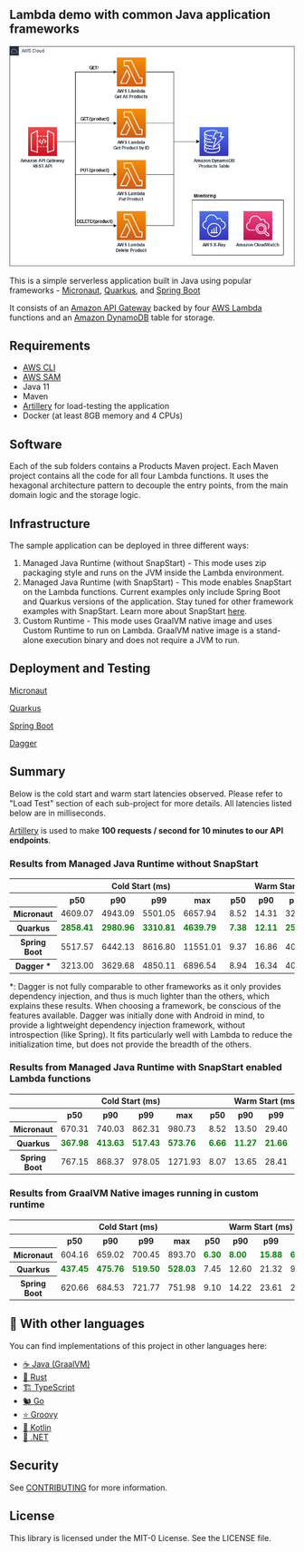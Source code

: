 ## Lambda demo with common Java application frameworks

<p align="center">
  <img src="imgs/diagram.jpg" alt="Architecture diagram"/>
</p>

This is a simple serverless application built in Java using popular frameworks - [Micronaut](https://micronaut.io/), [Quarkus](https://quarkus.io/), and [Spring Boot](https://spring.io/projects/spring-boot)

It consists of an [Amazon API Gateway](https://aws.amazon.com/api-gateway/) backed by four [AWS Lambda](https://aws.amazon.com/lambda/)
functions and an [Amazon DynamoDB](https://aws.amazon.com/dynamodb/) table for storage.

## Requirements

- [AWS CLI](https://aws.amazon.com/cli/)
- [AWS SAM](https://aws.amazon.com/serverless/sam/)
- Java 11
- Maven
- [Artillery](https://www.artillery.io/) for load-testing the application
- Docker (at least 8GB memory and 4 CPUs)

## Software

Each of the sub folders contains a Products Maven project. Each Maven project contains all the code for all four
Lambda functions. It uses the hexagonal architecture pattern to decouple the entry points, from the main domain logic
and the storage logic.

## Infrastructure

The sample application can be deployed in three different ways:
1. Managed Java Runtime (without SnapStart) - This mode uses zip packaging style and runs on the JVM inside the Lambda environment.
2. Managed Java Runtime (with SnapStart) - This mode enables SnapStart on the Lambda functions. Current examples only include Spring Boot and Quarkus versions of the application.
Stay tuned for other framework examples with SnapStart. Learn more about SnapStart [here](https://docs.aws.amazon.com/lambda/latest/dg/snapstart.html).
3. Custom Runtime - This mode uses GraalVM native image and uses Custom Runtime to run on Lambda. 
   GraalVM native image is a stand-alone execution binary and does not require a JVM to run.

## Deployment and Testing

[Micronaut](micronaut)

[Quarkus](quarkus)

[Spring Boot](springboot)

[Dagger](dagger)

## Summary
Below is the cold start and warm start latencies observed. Please refer to "Load Test" section of each sub-project for more details.
All latencies listed below are in milliseconds.

[Artillery](https://www.artillery.io/) is used to make **100 requests / second for 10 minutes to our API endpoints**.

### Results from Managed Java Runtime without SnapStart

<table class="table-bordered">
        <tr>
            <th colspan="1" style="horizontal-align : middle;text-align:center;"></th>
            <th colspan="4" style="horizontal-align : middle;text-align:center;">Cold Start (ms)</th>
            <th colspan="4" style="horizontal-align : middle;text-align:center;">Warm Start (ms)</th>           
        </tr>
        <tr>
            <th></th>
            <th scope="col">p50</th>
            <th scope="col">p90</th>
            <th scope="col">p99</th>
            <th scope="col">max</th>
            <th scope="col">p50</th>
            <th scope="col">p90</th>
            <th scope="col">p99</th>
            <th scope="col">max</th>
        </tr>        
        <tr>
            <th>Micronaut</th>
            <td>4609.07</td>
            <td>4943.09</td>
            <td>5501.05</td>
            <td>6657.94</td>
            <td>8.52</td>
            <td>14.31</td>
            <td>32.52</td>
            <td>314.99</td>
        </tr>
        <tr>
            <th>Quarkus</th>
            <td><b style="color: green">2858.41</b></td>
            <td><b style="color: green">2980.96</b></td>
            <td><b style="color: green">3310.81</b></td>
            <td><b style="color: green">4639.79</b></td>
            <td><b style="color: green">7.38</b></td>
            <td><b style="color: green">12.11</b></td>
            <td><b style="color: green">25.00</b></td>
            <td><b style="color: green">231.03</b></td>
        </tr>
        <tr>
            <th>Spring Boot</th>
            <td>5517.57</td>
            <td>6442.13</td>
            <td>8616.80</td>
            <td>11551.01</td>
            <td>9.37</td>
            <td>16.86</td>
            <td>40.38</td>
            <td>319.69</td>
        </tr>
        <tr>
            <th>Dagger *</th>
            <td>3213.00</td>
            <td>3629.68</td>
            <td>4850.11</td>
            <td>6896.54</td>
            <td>8.94</td>
            <td>16.34</td>
            <td>40.38</td>
            <td>292.20</td>
        </tr>
</table>
*: Dagger is not fully comparable to other frameworks as it only provides dependency injection, and thus is much lighter than the others, which explains these results.
When choosing a framework, be conscious of the features available. Dagger was initially done with Android in mind, to provide a lightweight dependency injection framework, without introspection (like Spring). 
It fits particularly well with Lambda to reduce the initialization time, but does not provide the breadth of the others.

### Results from Managed Java Runtime with SnapStart enabled Lambda functions

<table class="table-bordered">
        <tr>
            <th colspan="1" style="horizontal-align : middle;text-align:center;"></th>
            <th colspan="4" style="horizontal-align : middle;text-align:center;">Cold Start (ms)</th>
            <th colspan="4" style="horizontal-align : middle;text-align:center;">Warm Start (ms)</th>           
        </tr>
        <tr>
            <th></th>
            <th scope="col">p50</th>
            <th scope="col">p90</th>
            <th scope="col">p99</th>
            <th scope="col">max</th>
            <th scope="col">p50</th>
            <th scope="col">p90</th>
            <th scope="col">p99</th>
            <th scope="col">max</th>
        </tr>
        <tr>
            <th>Micronaut</th>
            <td>670.31</td>
            <td>740.03</td>
            <td>862.31</td>
            <td>980.73</td>
            <td>8.52</td>
            <td>13.50</td>
            <td>29.40</td>
            <td>235.33</td>
        </tr>
        <tr>
            <th>Quarkus</th>
            <td><b style="color: green">367.98</b></td>
            <td><b style="color: green">413.63</b></td>
            <td><b style="color: green">517.43</b></td>
            <td><b style="color: green">573.76</b></td>
            <td><b style="color: green">6.66</b></td>
            <td><b style="color: green">11.27</b></td>
            <td><b style="color: green">21.66</b></td>
            <td>228.24</td>
        </tr>
        <tr>
            <th>Spring Boot</th>
            <td>767.15</td>
            <td>868.37</td>
            <td>978.05</td>
            <td>1271.93</td>
            <td>8.07</td>
            <td>13.65</td>
            <td>28.41</td>
            <td><b style="color: green">226.37</b></td>
        </tr>
</table>


### Results from GraalVM Native images running in custom runtime

<table class="table-bordered">
        <tr>
            <th colspan="1" style="horizontal-align : middle;text-align:center;"></th>
            <th colspan="4" style="horizontal-align : middle;text-align:center;">Cold Start (ms)</th>
            <th colspan="4" style="horizontal-align : middle;text-align:center;">Warm Start (ms)</th>           
        </tr>
        <tr>
            <th></th>
            <th scope="col">p50</th>
            <th scope="col">p90</th>
            <th scope="col">p99</th>
            <th scope="col">max</th>
            <th scope="col">p50</th>
            <th scope="col">p90</th>
            <th scope="col">p99</th>
            <th scope="col">max</th>
        </tr>        
        <tr>
            <th>Micronaut</th>
            <td>604.16</td>
            <td>659.02</td>
            <td>700.45</td>
            <td>893.70</td>
            <td><b style="color: green">6.30</b></td>
            <td><b style="color: green">8.00</b></td>
            <td><b style="color: green">15.88</b></td>
            <td><b style="color: green">69.9</b></td>
        </tr>
        <tr>
            <th>Quarkus</th>
            <td><b style="color: green">437.45</b></td>
            <td><b style="color: green">475.76</b></td>
            <td><b style="color: green">519.50</b></td>
            <td><b style="color: green">528.03</b></td>
            <td>7.45</td>
            <td>12.60</td>
            <td>21.32</td>
            <td>93.45</td>
        </tr>
        <tr>
            <th>Spring Boot</th>
            <td>620.66</td>
            <td>684.53</td>
            <td>721.77</td>
            <td>751.98</td>
            <td>9.10</td>
            <td>14.22</td>
            <td>23.61</td>
            <td>259.16</td>
        </tr>
</table>

## 👀 With other languages

You can find implementations of this project in other languages here:

* [☕ Java (GraalVM)](https://github.com/aws-samples/serverless-graalvm-demo)
* [🦀 Rust](https://github.com/aws-samples/serverless-rust-demo)
* [🏗️ TypeScript](https://github.com/aws-samples/serverless-typescript-demo)
* [🐿️ Go](https://github.com/aws-samples/serverless-go-demo)
* [⭐ Groovy](https://github.com/aws-samples/serverless-groovy-demo)
* [🤖 Kotlin](https://github.com/aws-samples/serverless-kotlin-demo)
* [🥅 .NET](https://github.com/aws-samples/serverless-dotnet-demo)

## Security

See [CONTRIBUTING](CONTRIBUTING.md#security-issue-notifications) for more information.

## License

This library is licensed under the MIT-0 License. See the LICENSE file.
